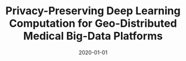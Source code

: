 ---
title: "Privacy-Preserving Deep Learning Computation for Geo-Distributed Medical Big-Data Platforms"
collection: publications
permalink: /publication/2020-01-01-Privacy-Preserving-Deep-Learning-Computation-for-Geo-Distributed-Medical-Big-Data-Platforms
date: 2020-01-01
venue: 'CoRR'
paperurl: 'http://arxiv.org/abs/2001.02932'
citation: ' Joohyung Jeon,  Junhui Kim,  Joongheon Kim,  Kwangsoo Kim,  David Mohaisen,  Jong{-}Kook Kim, &quot;Privacy-Preserving Deep Learning Computation for Geo-Distributed Medical Big-Data Platforms.&quot; CoRR, 2020.'
---